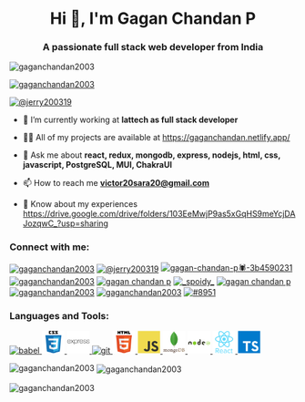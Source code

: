 <h1 align="center">Hi 👋, I'm Gagan Chandan P</h1>
<h3 align="center">A passionate full stack web developer from India</h3>

<p align="left"> <img src="https://komarev.com/ghpvc/?username=gaganchandan2003&label=Profile%20views&color=0e75b6&style=flat" alt="gaganchandan2003" /> </p>

<p align="left"> <a href="https://github.com/ryo-ma/github-profile-trophy"><img src="https://github-profile-trophy.vercel.app/?username=gaganchandan2003" alt="gaganchandan2003" /></a> </p>

<p align="left"> <a href="https://twitter.com/@jerry200319" target="blank"><img src="https://img.shields.io/twitter/follow/@jerry200319?logo=twitter&style=for-the-badge" alt="@jerry200319" /></a> </p>

- 🌱 I’m currently working at **lattech as full stack developer**

- 👨‍💻 All of my projects are available at https://gaganchandan.netlify.app/

- 💬 Ask me about **react, redux, mongodb, express, nodejs, html, css, javascript, PostgreSQL, MUI, ChakraUI**

- 📫 How to reach me **victor20sara20@gmail.com**

- 📄 Know about my experiences https://drive.google.com/drive/folders/103EeMwjP9as5xGqHS9meYcjDAJozqwC_?usp=sharing

<h3 align="left">Connect with me:</h3>
<p align="left">
<a href="https://codepen.io/gaganchandan2003" target="blank"><img align="center" src="https://raw.githubusercontent.com/rahuldkjain/github-profile-readme-generator/master/src/images/icons/Social/codepen.svg" alt="gaganchandan2003" height="30" width="40" /></a>
<a href="https://twitter.com/@jerry200319" target="blank"><img align="center" src="https://raw.githubusercontent.com/rahuldkjain/github-profile-readme-generator/master/src/images/icons/Social/twitter.svg" alt="@jerry200319" height="30" width="40" /></a>
<a href="https://www.linkedin.com/in/gagan-chandan-p-3b4590231/" target="blank"><img align="center" src="https://raw.githubusercontent.com/rahuldkjain/github-profile-readme-generator/master/src/images/icons/Social/linked-in-alt.svg" alt="gagan-chandan-p🕷-3b4590231" height="30" width="40" /></a>
<a href="https://codesandbox.com/gaganchandan2003" target="blank"><img align="center" src="https://raw.githubusercontent.com/rahuldkjain/github-profile-readme-generator/master/src/images/icons/Social/codesandbox.svg" alt="gaganchandan2003" height="30" width="40" /></a>
<a href="https://fb.com/gagan chandan p" target="blank"><img align="center" src="https://raw.githubusercontent.com/rahuldkjain/github-profile-readme-generator/master/src/images/icons/Social/facebook.svg" alt="gagan chandan p" height="30" width="40" /></a>
<a href="https://instagram.com/_spoidy_" target="blank"><img align="center" src="https://raw.githubusercontent.com/rahuldkjain/github-profile-readme-generator/master/src/images/icons/Social/instagram.svg" alt="_spoidy_" height="30" width="40" /></a>
<a href="https://www.youtube.com/channel/UCaJmMr7T9p8EJTbGHqgbEXw" target="blank"><img align="center" src="https://raw.githubusercontent.com/rahuldkjain/github-profile-readme-generator/master/src/images/icons/Social/youtube.svg" alt="gagan chandan p" height="30" width="40" /></a>
<a href="https://www.hackerrank.com/gaganchandan2003" target="blank"><img align="center" src="https://raw.githubusercontent.com/rahuldkjain/github-profile-readme-generator/master/src/images/icons/Social/hackerrank.svg" alt="gaganchandan2003" height="30" width="40" /></a>
<a href="https://www.leetcode.com/gaganchandan2003" target="blank"><img align="center" src="https://raw.githubusercontent.com/rahuldkjain/github-profile-readme-generator/master/src/images/icons/Social/leet-code.svg" alt="gaganchandan2003" height="30" width="40" /></a>
<a href="https://discord.gg/#8951" target="blank"><img align="center" src="https://raw.githubusercontent.com/rahuldkjain/github-profile-readme-generator/master/src/images/icons/Social/discord.svg" alt="#8951" height="30" width="40" /></a>
</p>

<h3 align="left">Languages and Tools:</h3>
<p align="left"> <a href="https://babeljs.io/" target="_blank" rel="noreferrer"> <img src="https://www.vectorlogo.zone/logos/babeljs/babeljs-icon.svg" alt="babel" width="40" height="40"/> </a> <a href="https://www.w3schools.com/css/" target="_blank" rel="noreferrer"> <img src="https://raw.githubusercontent.com/devicons/devicon/master/icons/css3/css3-original-wordmark.svg" alt="css3" width="40" height="40"/> </a> <a href="https://expressjs.com" target="_blank" rel="noreferrer"> <img src="https://raw.githubusercontent.com/devicons/devicon/master/icons/express/express-original-wordmark.svg" alt="express" width="40" height="40"/> </a> <a href="https://git-scm.com/" target="_blank" rel="noreferrer"> <img src="https://www.vectorlogo.zone/logos/git-scm/git-scm-icon.svg" alt="git" width="40" height="40"/> </a> <a href="https://www.w3.org/html/" target="_blank" rel="noreferrer"> <img src="https://raw.githubusercontent.com/devicons/devicon/master/icons/html5/html5-original-wordmark.svg" alt="html5" width="40" height="40"/> </a> <a href="https://developer.mozilla.org/en-US/docs/Web/JavaScript" target="_blank" rel="noreferrer"> <img src="https://raw.githubusercontent.com/devicons/devicon/master/icons/javascript/javascript-original.svg" alt="javascript" width="40" height="40"/> </a> <a href="https://www.mongodb.com/" target="_blank" rel="noreferrer"> <img src="https://raw.githubusercontent.com/devicons/devicon/master/icons/mongodb/mongodb-original-wordmark.svg" alt="mongodb" width="40" height="40"/> </a> <a href="https://nodejs.org" target="_blank" rel="noreferrer"> <img src="https://raw.githubusercontent.com/devicons/devicon/master/icons/nodejs/nodejs-original-wordmark.svg" alt="nodejs" width="40" height="40"/> </a> <a href="https://reactjs.org/" target="_blank" rel="noreferrer"> <img src="https://raw.githubusercontent.com/devicons/devicon/master/icons/react/react-original-wordmark.svg" alt="react" width="40" height="40"/> </a> <a href="https://www.typescriptlang.org/" target="_blank" rel="noreferrer"> <img src="https://raw.githubusercontent.com/devicons/devicon/master/icons/typescript/typescript-original.svg" alt="typescript" width="40" height="40"/> </a> </p>

<p><img align="left" src="https://github-readme-stats.vercel.app/api/top-langs?username=gaganchandan2003&show_icons=true&locale=en&layout=compact" alt="gaganchandan2003" /></p>

<p>&nbsp;<img align="center" src="https://github-readme-stats.vercel.app/api?username=gaganchandan2003&show_icons=true&locale=en" alt="gaganchandan2003" /></p>

<p><img align="center" src="https://github-readme-streak-stats.herokuapp.com/?user=gaganchandan2003&" alt="gaganchandan2003" /></p>
